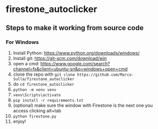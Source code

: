 # firestone_autoclicker

## Steps to make it working from source code

### For Windows

1. Install Python: https://www.python.org/downloads/windows/
2. Install git: https://git-scm.com/download/win
3. open a cmd: https://www.google.com/search?channel=fs&client=ubuntu-sn&q=windows+open+cmd
4. clone the repo with `git clone https://github.com/Marco-Sulla/firestone_autoclicker`
5. do `cd firestone_autoclicker`
6. `python -m venv venv`
7. `venv\Scripts\activate`
8. `pip install -r requirements.txt`
9. (optional) make sure the window with Firestone is the next one you access clicking alt+tab
10. `python firestone.py`
11. enjoy!
